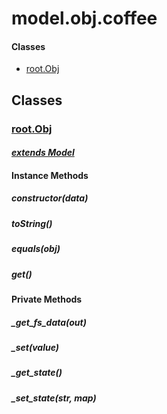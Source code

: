# model.obj.coffee

#### Classes
  
* [root.Obj](#root.Obj)
  






## Classes
  
### <a name="root.Obj">[root.Obj](root.Obj)</a>
    
      
#### *[extends Model](#Model)*
      
    
    
    
    
#### Instance Methods
      
##### <a name="constructor">constructor(data)</a>

      
##### <a name="toString">toString()</a>

      
##### <a name="equals">equals(obj)</a>

      
##### <a name="get">get()</a>

      
    
    
#### Private Methods
      
##### <a name="_get_fs_data">\_get\_fs\_data(out)</a>

      
##### <a name="_set">\_set(value)</a>

      
##### <a name="_get_state">\_get\_state()</a>

      
##### <a name="_set_state">\_set\_state(str, map)</a>

      
    
  



